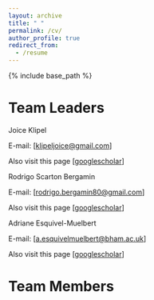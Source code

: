 ```yaml
---
layout: archive
title: " "
permalink: /cv/
author_profile: true
redirect_from:
  - /resume
---
```


{% include base_path %}

Team Leaders
======
Joice Klipel

E-mail: [[klipeljoice@gmail.com](mailto:klipeljoice@gmail.com)]

Also visit this page [[googlescholar](https://scholar.google.com/citations?user=oG4eV9MAAAAJ&hl=pt-BR)]

Rodrigo Scarton Bergamin

E-mail: [[rodrigo.bergamin80@gmail.com](mailto:rodrigo.bergamin80@gmail.com)]

Also visit this page [[googlescholar](https://scholar.google.com.br/citations?user=uAoCb5gAAAAJ&hl=pt-PT)]

Adriane Esquivel-Muelbert

E-mail: [[a.esquivelmuelbert@bham.ac.uk](mailto:a.esquivelmuelbert@bham.ac.uk)]

Also visit this page [[googlescholar](https://scholar.google.com/citations?user=d6XOOK0AAAAJ&hl=en)]

Team Members
======
